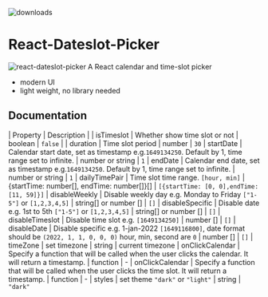 ![downloads](https://img.shields.io/npm/dt/react-datetime-picker.svg) 

# React-Dateslot-Picker

![react-dateslot-picker](https://user-images.githubusercontent.com/65492107/161659407-ba9506e7-d221-40d0-819d-f7d6e0425493.png)
A React calendar and time-slot picker
- modern UI 
- light weight, no library needed

## Documentation
| Property           | Description                                                                                                                                                                                                                                                                                                                        | | isTimeslot        | Whether show time slot or not                                                                                                                                                                                                                                                                                           | boolean                     | `false`                                                                                               |
| duration        | Time slot period                                                                                                                                                                                                                                                                                          | number                     | `30`
| startDate        | Calendar start date, set as  timestamp e.g.`1649134250`. Default by 1, time range set to infinite.                                                                                                                                                                                                                                                                                            | number or string                     | `1`
| endDate        | Calendar end date, set as  timestamp e.g.`1649134250`. Default by 1, time range set to infinite.                                                                                                                                                                                                                                                                                            | number or string                     | `1`
| dailyTimePair        | Time slot time range. `[hour, min]`                                                                                                                                                                                                                                                                                         | {startTime: number[], endTime: number[]}[]              | `[{startTime: [0, 0],endTime: [11, 59]}]`
| disableWeekly        | Disable weekly day e.g. Monday to Friday `["1-5"]` or `[1,2,3,4,5]`                                                                                                                                                                                                                                                                                         | string[] or number []                     | `[]`
| disableSpecific        | Disable date e.g. 1st to 5th `["1-5"]` or `[1,2,3,4,5]`                                                                                                                                                                                                                                                                                         | string[] or number []                     | `[]`
| disableTimeslot        | Disable time slot e.g. `[1649134250]`                                                                                                                                                                                                                                                                                         | number []                     | `[]`
| disableDate        | Disable specific e.g. 1-jan-2022 `[1649116800]`, date format should be `(2022, 1, 1, 0, 0, 0)` hour, min, second are `0`                                                                                                                                                                                                                                                                                       | number []                     | `[]`
| timeZone        | set timezone                                                                                                                                                                                                                                                                                     | string                    | current timezone
| onClickCalendar        | Specify a function that will be called when the user clicks the calendar. It will return a timestamp.                                                                                                                                                                                                                                                                                   | function                    | -
| onClickCalendar        | Specify a function that will be called when the user clicks the time slot. It will return a timestamp.                                                                                                                                                                                                                                                                                   | function                    | -
| styles        | set theme `"dark"` or `"light"`                                                                                                                                                                                                                                                                              | string                    | `"dark"`
